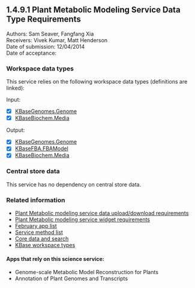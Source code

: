 1.4.9.1 Plant Metabolic Modeling Service Data Type Requirements
------------------------------------------------------------------------------

Authors: Sam Seaver, Fangfang Xia  
Receivers: Vivek Kumar, Matt Henderson  
Date of submission: 12/04/2014  
Date of acceptance:   

### Workspace data types

This service relies on the following workspace data types (definitions are linked):

Input:
- [x] [KBaseGenomes.Genome](https://github.com/kbase/KBaseFBAModeling/blob/master/specs/Genome.spec#L368)
- [x] [KBaseBiochem.Media](https://github.com/kbase/KBaseFBAModeling/blob/master/specs/Biochem.spec#L252)

Output:
- [x] [KBaseGenomes.Genome](https://github.com/kbase/KBaseFBAModeling/blob/master/specs/Genome.spec#L368)
- [x] [KBaseFBA.FBAModel](https://github.com/kbase/KBaseFBAModeling/blob/master/specs/FBAModel.spec#L401)
- [x] [KBaseBiochem.Media](https://github.com/kbase/KBaseFBAModeling/blob/master/specs/Biochem.spec#L252)

### Central store data

This service has no dependency on central store data.

### Related information

- [Plant Metabolic modeling service data upload/download requirements](https://github.com/levinas/WBS-Science-Service-Deliverables/blob/master/1.4.9.2-Plant-Metabolic-Modeling-Service-Data-Upload-Download-Requirements.md)
- [Plant Metabolic modeling service widget requirements](https://github.com/levinas/WBS-Science-Service-Deliverables/blob/master/1.4.9.3-Plant-Metabolic-Modeling-Service-Widget-Requirements.md)
- [February app list](https://docs.google.com/spreadsheets/d/1jIyMrAnG1GJP6i0qgFmah9cM51BpcpvC-SAmPaJArM4/edit#gid=0)
- [Service method list](https://docs.google.com/spreadsheets/d/1XeYR-ZFsldHVB7I8yPkP-aGPlzXqY7cU1gTArRXZs78/edit?usp=sharing)
- [Core data and search](https://docs.google.com/spreadsheets/d/1auAfLVc1ogs6SBOIAqCp6GG8gUr19b-gW2VqSBAA7jo/edit#gid=940808100)
- [KBase workspace types](http://narrative.kbase.us/functional-site/#/spec/storage/0)

#### Apps that rely on this science service:

- Genome-scale Metabolic Model Reconstruction for Plants
- Annotation of Plant Genomes and Transcripts
